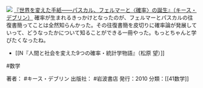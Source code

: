 
[![](https://images-fe.ssl-images-amazon.com/images/I/51EyzR7w7TL._SL160_.jpg)](http://www.amazon.co.jp/exec/obidos/ASIN/4000062778/choiyaki81-22/ref=nosim)
[『世界を変えた手紙——パスカル、フェルマーと〈確率〉の誕生』（キース・デブリン）](http://www.amazon.co.jp/exec/obidos/ASIN/4000062778/choiyaki81-22/ref=nosim)
確率が生まれるきっかけとなったのが、フェルマーとパスカルの往復書簡ってことは全然知らんかった。その往復書簡を皮切りに確率論が発展していって、どうなったかについて知ることができる一冊やった。もっとちゃんと学びたくなったね。

- [[N『人間と社会を変えた9つの確率・統計学物語』（松原 望）]]

#数学 

著者： #キース・デブリン 
出版社： #岩波書店
発行：2010
分類：[[41数学]]